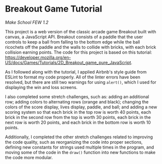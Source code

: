 # Breakout Game Tutorial
<i>Make School FEW 1.2</i>

This project is a web version of the classic arcade game Breakout built with canvas, a JavaScript API. Breakout consists of a paddle that the user controls to keep a ball from falling to the bottom edge while the ball ricochets off the paddle and the walls to collide with bricks, with each brick collision earning points. The code for this project is based on this tutorial: https://developer.mozilla.org/en-US/docs/Games/Tutorials/2D_Breakout_game_pure_JavaScript. 

As I followed along with the tutorial, I applied Airbnb's style guide from ESLint to format my code properly. All of the linter errors have been resolved, but there are still two warnings for using `alert()`, which I used for displaying the win and loss screens.

I also completed some stretch challenges, such as: adding an additional row; adding colors to alternating rows (orange and black); changing the colors of the score display, lives display, paddle, and ball; and adding a new scoring system so that each brick in the top row is worth 40 points, each brick in the second row from the top is worth 30 points, each brick in the next row is worth 20 points, and each brick in the bottom row is worth 10 points. 

Additionally, I completed the other stretch challenges related to improving the code quality, such as reorganizing the code into proper sections, defining new constants for strings used multiple times in the program, and moving some of the code in the `draw()` function into new functions to make the code more modular.